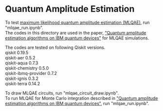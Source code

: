 # Quantum Amplitude Estimation

To test [maximum likelihood quantum amplitude estimation (MLQAE)](https://arxiv.org/abs/1904.10246), run "mlqae_run.ipynb".<br>
The codes in this directory are used in the paper, ["Quantum amplitude estimation algorithms on IBM quantum devices"](https://arxiv.org/abs/2008.02102) for MLQAE simulations.

The codes are tested on following Qiskit versions.  
qiskit                    0.19.5  
qiskit-aer                0.5.2  
qiskit-aqua               0.7.3  
qiskit-chemistry          0.5.0  
qiskit-ibmq-provider      0.7.2  
qiskit-ignis              0.3.2  
qiskit-terra              0.14.2 


To draw MLQAE circuits, run "mlqae_circuit_draw.ipynb".  
To run MLQAE for Monte Carlo integration described in ["Quantum amplitude estimation algorithms on IBM quantum devices"](https://arxiv.org/abs/2008.02102), run "mlqae_run.ipynb".


